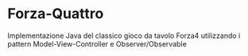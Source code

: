 # Forza-Quattro

Implementazione Java del classico gioco da tavolo Forza4 utilizzando i pattern Model-View-Controller e Observer/Observable
